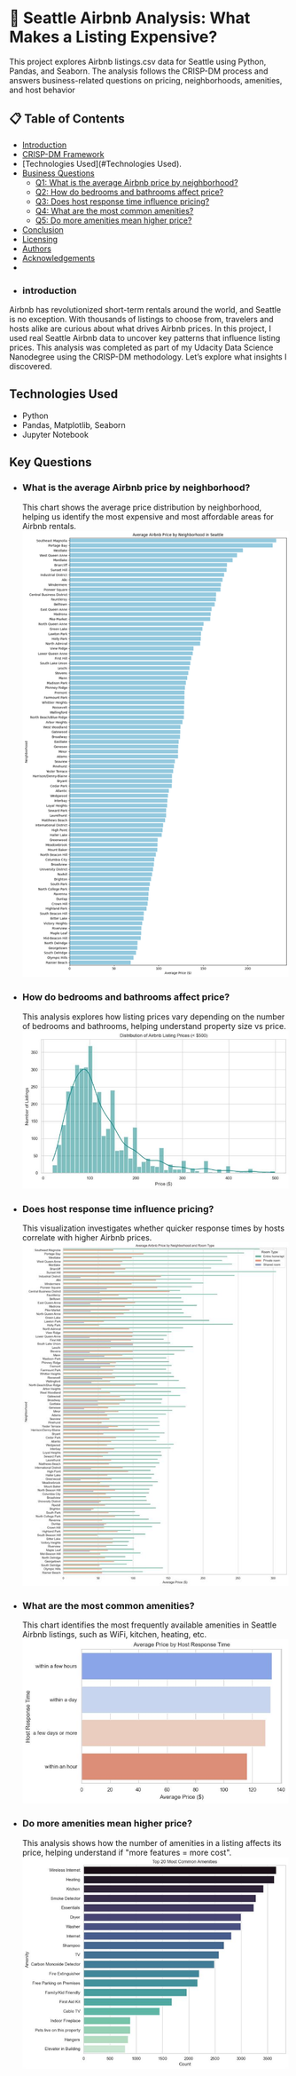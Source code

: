 # 🏡 Seattle Airbnb Analysis: What Makes a Listing Expensive?
This project explores Airbnb listings.csv data for Seattle using Python, Pandas, and Seaborn. The analysis follows the CRISP-DM process and answers business-related questions on pricing, neighborhoods, amenities, and host behavior

## 📋 Table of Contents
- [Introduction](#introduction)
- [CRISP-DM Framework](#crisp-dm-framework)
- [Technologies Used](#Technologies Used).
- [Business Questions](#business-questions)
  - [Q1: What is the average Airbnb price by neighborhood?](#q1-what-is-the-average-airbnb-price-by-neighborhood)
  - [Q2: How do bedrooms and bathrooms affect price?](#q2-how-do-bedrooms-and-bathrooms-affect-price)
  - [Q3: Does host response time influence pricing?](#q3-does-host-response-time-influence-pricing)
  - [Q4: What are the most common amenities?](#q4-what-are-the-most-common-amenities)
  - [Q5: Do more amenities mean higher price?](#q5-do-more-amenities-mean-higher-price)
- [Conclusion](#conclusion)
- [Licensing](#licensing)
- [Authors](#authors)
- [Acknowledgements](#acknowledgements)
- 
- ### introduction
Airbnb has revolutionized short-term rentals around the world, and Seattle is no exception. With thousands of listings to choose from, travelers and hosts alike are curious about what drives Airbnb prices. In this project, I used real Seattle Airbnb data to uncover key patterns that influence listing prices.
This analysis was completed as part of my Udacity Data Science Nanodegree using the CRISP-DM methodology. Let’s explore what insights I discovered.

## Technologies Used
- Python
- Pandas, Matplotlib, Seaborn
- Jupyter Notebook

## Key Questions
- ### What is the average Airbnb price by neighborhood?
  This chart shows the average price distribution by neighborhood, helping us identify the most expensive and most affordable areas for Airbnb rentals.
  ![The Average Price](Image/Question-1.png)
- ### How do bedrooms and bathrooms affect price?
  This analysis explores how listing prices vary depending on the number of bedrooms and bathrooms, helping understand property size vs price.
  ![Affect Price](Image/Question-2.jfif)
- ### Does host response time influence pricing?
  This visualization investigates whether quicker response times by hosts correlate with higher Airbnb prices.
  ![Time influence pricing](Image/Question-3.jfif)
- ### What are the most common amenities?
  This chart identifies the most frequently available amenities in Seattle Airbnb listings, such as WiFi, kitchen, heating, etc.
  ![common amenities](Image/Question-4.jfif)
- ### Do more amenities mean higher price?
  This analysis shows how the number of amenities in a listing affects its price, helping understand if "more features = more cost".
 ![more amenities mean higher prices](Image/Question-5.jfif)


